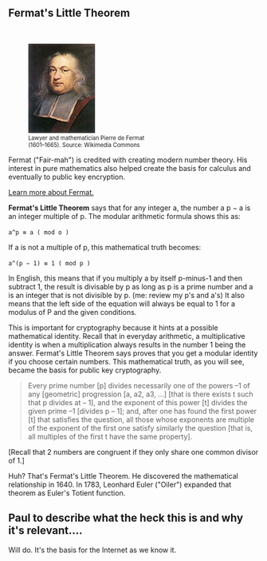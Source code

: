## Fermat's Little Theorem 
<br>
<figure class="snippetimg" style="margin: 10 auto;width:50%">
  <img src=".guides/img/Fermat.jpg" alt="Lawyer and mathematician Pierre de Fermat (1601 – 1665) 
*Source: Wikimedia Commons*">
  <figcaption style="font-size: 0.8em; text-align: left;">Lawyer and mathematician Pierre de Fermat (1601–1665). 
 Source: Wikimedia Commons</figcaption>
</figure>

Fermat ("Fair-mah") is credited with creating modern number theory. His interest in pure mathematics also helped create the basis for calculus and eventually to public key encryption.


[Learn more about Fermat.](http://www.storyofmathematics.com/17th_fermat.html.)


**Fermat's Little Theorem** says that for any integer a, the number a p − a is an integer multiple of p. The modular arithmetic formula shows this as:

```a^p ≡ a ( mod o )```


If a is not a multiple of p, this mathematical truth becomes:

```a^(p − 1) ≡ 1 ( mod p )```

In English, this means that if you multiply a by itself p-minus-1 and then subtract 1, the result is divisable by p as long as p is a prime number and a is an integer that is not divisible by p. (me: review my p's and a's) It also means that the left side of the equation will always be equal to 1 for a modulus of P and the given conditions.

This is important for cryptography because it hints at a possible mathematical identity. Recall that in everyday arithmetic, a multiplicative identity is when a multiplication always results in the number 1 being the answer. Fermat's Little Theorem says proves that you get a modular identity if you choose certain numbers. This mathematical truth, as you will see, became the basis for public key cryptography.

>Every prime number [p] divides necessarily one of the powers –1 of any [geometric] progression [a, a2, a3, ...] [that is there exists t such that p divides at – 1], and the exponent of this power [t] divides the given prime –1 [divides p – 1]; and, after one has found the first power [t] that satisfies the question, all those whose exponents are multiple of the exponent of the first one satisfy similarly the question [that is, all multiples of the first t have the same property].


[Recall that 2 numbers are congruent if they only share one common divisor of 1.]

Huh? That's Fermat's Little Theorem. He discovered the mathematical relationship in 1640. In 1783, Leonhard Euler ("Oiler") expanded that theorem as Euler's Totient function.

## Paul to describe what the heck this is and why it's relevant....
Will do. It's the basis for the Internet as we know it. 


